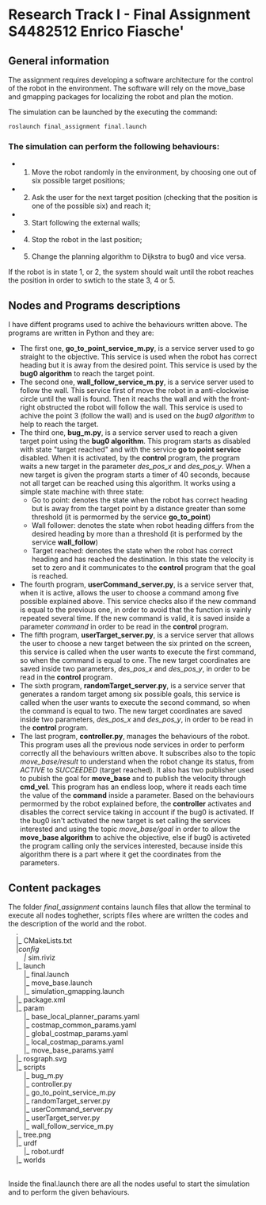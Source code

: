 # Research Track I - Final Assignment S4482512 Enrico Fiasche'

## General information
The assignment requires developing a software architecture for the control of the robot in the environment. The software will rely on the move_base and gmapping packages for localizing the robot and plan the motion.

The simulation can be launched by the executing the command:

```
roslaunch final_assignment final.launch
```

### The simulation can perform the following behaviours:
- 1. Move the robot randomly in the environment, by choosing one out of six possible target positions;
- 2. Ask the user for the next target position (checking that the position is one of the possible six) and reach it;
- 3. Start following the external walls;
- 4. Stop the robot in the last position;
- 5. Change the planning algorithm to Dijkstra to bug0 and vice versa.

If the robot is in state 1, or 2, the system should wait until the robot reaches the position in order to swtich to the state 3, 4 or 5.

## Nodes and Programs descriptions
I have diffent programs used to achive the behaviours written above. The programs are written in Python and they are:
- The first one, **go_to_point_service_m.py**, is a service server used to go straight to the objective. This service is used when the robot has correct heading but it is away from the desired point. This service is used by the __bug0 algorithm__ to reach the target point.
- The second one, **wall_follow_service_m.py**, is a service server used to follow the wall. This service first of move the robot in a anti-clockwise circle until the wall is found. Then it reachs the wall and with the front-right obstructed the robot will follow the wall.
This service is used to achive the point 3 (follow the wall) and is used on the _bug0 algorithm_ to help to reach the target.
- The third one, **bug_m.py**, is a service server used to reach a given target point using the __bug0 algorithm__.
This program starts as disabled with state "target reached" and with the service __go to point service__ disabled. When it is activated, by the __control__ program, the program waits a new target in the parameter _des_pos_x_ and _des_pos_y_.
When a new target is given the program starts a timer of 40 seconds, because not all target can be reached using this algorithm. It works using a simple state machine with three state:
    * Go to point: denotes the state when the robot has correct heading but is away from the target point by a distance greater than some threshold (it is permormed by the service __go_to_point__)
    * Wall follower: denotes the state when robot heading differs from the desired heading by more than a threshold (it is performed by the service __wall_follow__)
    * Target reached: denotes the state when the robot has correct heading and has reached the destination. In this state the velocity is set to zero and it communicates to the __control__ program that the goal is reached.
- The fourth program, **userCommand_server.py**, is a service server that, when it is active, allows the user to choose a command among five possible explained above. This service checks also if the new command is equal to the previous one, in order to avoid that the function is vainly repeated several time. If the new command is valid, it is saved inside a parameter _command_ in order to be read in the __control__ program.
- The fifth program, **userTarget_server.py**, is a service server that allows the user to choose a new target between the six printed on the screen, this service is called when the user wants to execute the first command, so when the command is equal to one. The new target coordinates are saved inside two parameters, _des_pos_x_ and _des_pos_y_, in order to be read in the __control__ program.
- The sixth program, **randomTarget_server.py**, is a service server that generates a random target among six possible goals, this service is called when the user wants to execute the second command, so when the command is equal to two. The new target coordinates are saved inside two parameters, _des_pos_x_ and _des_pos_y_, in order to be read in the __control__ program.
- The last program, **controller.py**, manages the behaviours of the robot. This program uses all the previous node services in order to perform correctly all the behaviours written above. It subscribes also to the topic _move_base/result_ to understand when the robot change its status, from _ACTIVE_ to _SUCCEEDED_ (target reached). It also has two publisher used to pubish the goal for __move_base__ and to publish the velocity through __cmd_vel__.
This program has an endless loop, where it reads each time the value of the __command__ inside a parameter. Based on the behaviours permormed by the robot explained before, the __controller__ activates and disables the correct service taking in account if the bug0 is activated. If the bug0 isn't activated the new target is set calling the services interested and using the topic _move_base/goal_ in order to allow the __move_base algorithm__ to achive the objective, else if bug0 is activeted the program calling only the services interested, because inside this algorithm there is a part where it get the coordinates from the parameters.

## Content packages
The folder _final_assignment_ contains launch files that allow the terminal to execute all nodes toghether, scripts files where are written the codes and the description of the world and the robot.
    <br/>&nbsp;&nbsp;&nbsp;&nbsp;.<br/>
    &nbsp;&nbsp;&nbsp;&nbsp;|_ CMakeLists.txt<br/>
    &nbsp;&nbsp;&nbsp;&nbsp;|_config<br/>
    &nbsp;&nbsp;&nbsp;&nbsp;&nbsp;&nbsp;&nbsp;&nbsp;|_ sim.riviz<br/>
    &nbsp;&nbsp;&nbsp;&nbsp;|_ launch<br/>
    &nbsp;&nbsp;&nbsp;&nbsp;&nbsp;&nbsp;&nbsp;&nbsp;|_ final.launch<br/>
    &nbsp;&nbsp;&nbsp;&nbsp;&nbsp;&nbsp;&nbsp;&nbsp;|_ move_base.launch<br/>
    &nbsp;&nbsp;&nbsp;&nbsp;&nbsp;&nbsp;&nbsp;&nbsp;|_ simulation_gmapping.launch<br/>
    &nbsp;&nbsp;&nbsp;&nbsp;|_ package.xml<br/>
    &nbsp;&nbsp;&nbsp;&nbsp;|_ param<br/>
    &nbsp;&nbsp;&nbsp;&nbsp;&nbsp;&nbsp;&nbsp;&nbsp;|_ base_local_planner_params.yaml<br/>
    &nbsp;&nbsp;&nbsp;&nbsp;&nbsp;&nbsp;&nbsp;&nbsp;|_ costmap_common_params.yaml<br/>
    &nbsp;&nbsp;&nbsp;&nbsp;&nbsp;&nbsp;&nbsp;&nbsp;|_ global_costmap_params.yaml<br/>
    &nbsp;&nbsp;&nbsp;&nbsp;&nbsp;&nbsp;&nbsp;&nbsp;|_ local_costmap_params.yaml<br/>
    &nbsp;&nbsp;&nbsp;&nbsp;&nbsp;&nbsp;&nbsp;&nbsp;|_ move_base_params.yaml<br/>
    &nbsp;&nbsp;&nbsp;&nbsp;|_ rosgraph.svg<br/>
    &nbsp;&nbsp;&nbsp;&nbsp;|_ scripts<br/>
    &nbsp;&nbsp;&nbsp;&nbsp;&nbsp;&nbsp;&nbsp;&nbsp;|_ bug_m.py<br/>
    &nbsp;&nbsp;&nbsp;&nbsp;&nbsp;&nbsp;&nbsp;&nbsp;|_ controller.py<br/>
    &nbsp;&nbsp;&nbsp;&nbsp;&nbsp;&nbsp;&nbsp;&nbsp;|_ go_to_point_service_m.py<br/>
    &nbsp;&nbsp;&nbsp;&nbsp;&nbsp;&nbsp;&nbsp;&nbsp;|_ randomTarget_server.py<br/>
    &nbsp;&nbsp;&nbsp;&nbsp;&nbsp;&nbsp;&nbsp;&nbsp;|_ userCommand_server.py<br/>
    &nbsp;&nbsp;&nbsp;&nbsp;&nbsp;&nbsp;&nbsp;&nbsp;|_ userTarget_server.py<br/>
    &nbsp;&nbsp;&nbsp;&nbsp;&nbsp;&nbsp;&nbsp;&nbsp;|_ wall_follow_service_m.py<br/>
    &nbsp;&nbsp;&nbsp;&nbsp;|_ tree.png<br/>
    &nbsp;&nbsp;&nbsp;&nbsp;|_ urdf<br/>
    &nbsp;&nbsp;&nbsp;&nbsp;&nbsp;&nbsp;&nbsp;&nbsp;|_ robot.urdf<br/>
    &nbsp;&nbsp;&nbsp;&nbsp;|_ worlds<br/><br/>

Inside the final.launch there are all the nodes useful to start the simulation and to perform the given behaviours.
